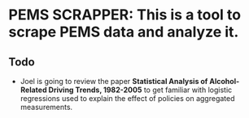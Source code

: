 # PEMS SCRAPPER: This is a tool to scrape PEMS data and analyze it.

## Todo

* Joel is going to review the paper __Statistical Analysis of Alcohol-Related Driving Trends, 1982-2005__ to get familiar with logistic regressions used to explain the effect of policies on aggregated measurements.

